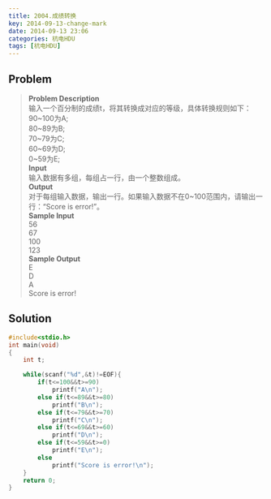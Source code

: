 ```yaml
---
title: 2004.成绩转换
key: 2014-09-13-change-mark
date: 2014-09-13 23:06
categories: 杭电HDU
tags: [杭电HDU]
---
```

## Problem
>**Problem Description**  
输入一个百分制的成绩t，将其转换成对应的等级，具体转换规则如下：  
90~100为A;  
80~89为B;  
70~79为C;  
60~69为D;  
0~59为E;  
**Input**  
输入数据有多组，每组占一行，由一个整数组成。  
**Output**  
对于每组输入数据，输出一行。如果输入数据不在0~100范围内，请输出一行：“Score is error!”。  
**Sample Input**  
56  
67  
100  
123  
**Sample Output**  
E  
D  
A  
Score is error!  

## Solution
```cpp
#include<stdio.h>
int main(void)
{
    int t;

	while(scanf("%d",&t)!=EOF){
		if(t<=100&&t>=90)
			printf("A\n");
		else if(t<=89&&t>=80)
			printf("B\n");
		else if(t<=79&&t>=70)
			printf("C\n");
		else if(t<=69&&t>=60)
			printf("D\n");
		else if(t<=59&&t>=0)
			printf("E\n");
		else
			printf("Score is error!\n");
	}
	return 0;
}
```
